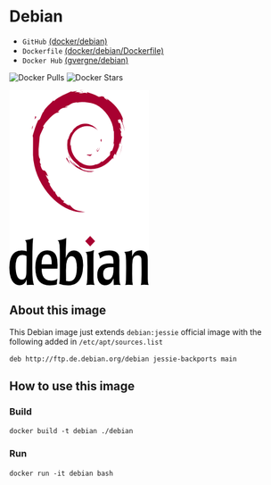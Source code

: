 # Debian

* `GitHub`        [(docker/debian)](https://github.com/geoffroyvergne/docker/tree/master/debian)
* `Dockerfile`    [(docker/debian/Dockerfile)](https://github.com/geoffroyvergne/docker/blob/master/debian/Dockerfile)
* `Docker Hub`    [(gvergne/debian)](https://hub.docker.com/r/gvergne/debian/)

![Docker Pulls](https://img.shields.io/docker/pulls/gvergne/debian.svg) ![Docker Stars](https://img.shields.io/docker/stars/gvergne/debian.svg)

![Debian logo](https://raw.githubusercontent.com/docker-library/docs/b449be7df57e9ed9086bb5821bfb5d6cdc5d67a4/debian/logo.png)

## About this image
This Debian image just extends `debian:jessie` official image with the following added in `/etc/apt/sources.list`

```
deb http://ftp.de.debian.org/debian jessie-backports main
```

## How to use this image

### Build
```
docker build -t debian ./debian
```
               
### Run
```               
docker run -it debian bash
```
